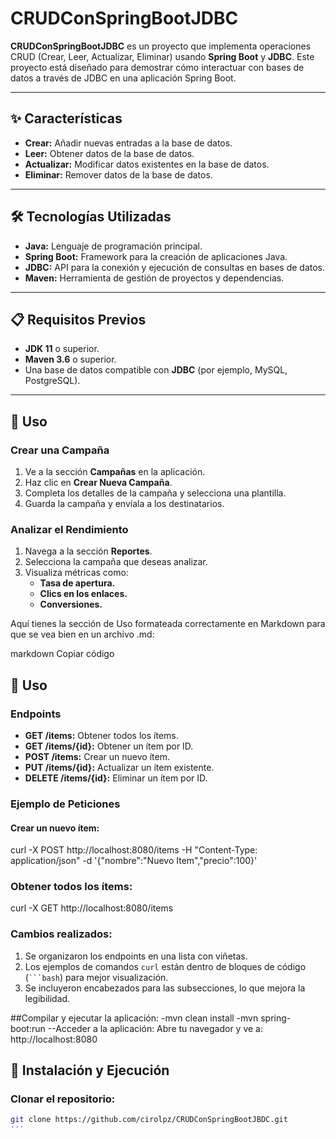 # CRUDConSpringBootJDBC

**CRUDConSpringBootJDBC** es un proyecto que implementa operaciones CRUD (Crear, Leer, Actualizar, Eliminar) usando **Spring Boot** y **JDBC**. Este proyecto está diseñado para demostrar cómo interactuar con bases de datos a través de JDBC en una aplicación Spring Boot.

---

## ✨ Características

- **Crear:** Añadir nuevas entradas a la base de datos.  
- **Leer:** Obtener datos de la base de datos.  
- **Actualizar:** Modificar datos existentes en la base de datos.  
- **Eliminar:** Remover datos de la base de datos.  

---

## 🛠️ Tecnologías Utilizadas

- **Java:** Lenguaje de programación principal.  
- **Spring Boot:** Framework para la creación de aplicaciones Java.  
- **JDBC:** API para la conexión y ejecución de consultas en bases de datos.  
- **Maven:** Herramienta de gestión de proyectos y dependencias.  

---

## 📋 Requisitos Previos

- **JDK 11** o superior.  
- **Maven 3.6** o superior.  
- Una base de datos compatible con **JDBC** (por ejemplo, MySQL, PostgreSQL).  

---
## 📖 Uso

### Crear una Campaña

1. Ve a la sección **Campañas** en la aplicación.  
2. Haz clic en **Crear Nueva Campaña**.  
3. Completa los detalles de la campaña y selecciona una plantilla.  
4. Guarda la campaña y envíala a los destinatarios.  

### Analizar el Rendimiento

1. Navega a la sección **Reportes**.  
2. Selecciona la campaña que deseas analizar.  
3. Visualiza métricas como:  
   - **Tasa de apertura.**  
   - **Clics en los enlaces.**  
   - **Conversiones.**


Aquí tienes la sección de Uso formateada correctamente en Markdown para que se vea bien en un archivo .md:

markdown
Copiar código
## 📖 Uso

### Endpoints

- **GET /items:** Obtener todos los ítems.  
- **GET /items/{id}:** Obtener un ítem por ID.  
- **POST /items:** Crear un nuevo ítem.  
- **PUT /items/{id}:** Actualizar un ítem existente.  
- **DELETE /items/{id}:** Eliminar un ítem por ID.  

### Ejemplo de Peticiones

#### Crear un nuevo ítem:

curl -X POST http://localhost:8080/items -H "Content-Type: application/json" -d '{"nombre":"Nuevo Item","precio":100}'
### Obtener todos los ítems:
curl -X GET http://localhost:8080/items


### Cambios realizados:
1. Se organizaron los endpoints en una lista con viñetas.
2. Los ejemplos de comandos `curl` están dentro de bloques de código (` ```bash `) para mejor visualización.
3. Se incluyeron encabezados para las subsecciones, lo que mejora la legibilidad.


##Compilar y ejecutar la aplicación:
-mvn clean install
-mvn spring-boot:run
--Acceder a la aplicación:
Abre tu navegador y ve a:
http://localhost:8080


     
## 🚀 Instalación y Ejecución

### Clonar el repositorio:

```bash
git clone https://github.com/cirolpz/CRUDConSpringBootJBDC.git
'''

